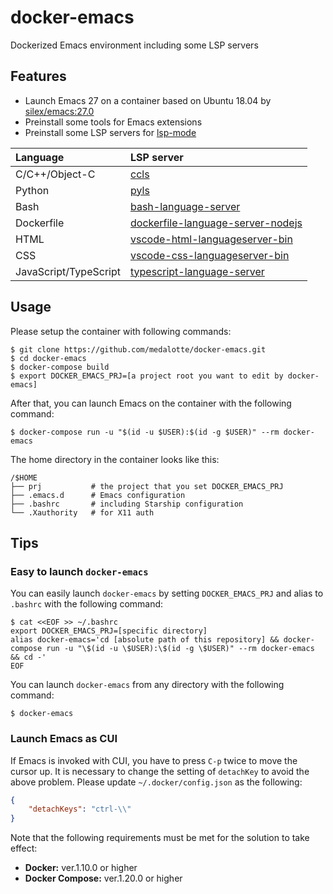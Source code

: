 # docker-emacs
Dockerized Emacs environment including some LSP servers

## Features
- Launch Emacs 27 on a container based on Ubuntu 18.04 by [silex/emacs:27.0](https://github.com/Silex/docker-emacs/blob/master/27.0/ubuntu/18.04/Dockerfile)
- Preinstall some tools for Emacs extensions
- Preinstall some LSP servers for [lsp-mode](https://github.com/emacs-lsp/lsp-mode)

| Language              | LSP server                                                                                             |
|:----------------------|:-------------------------------------------------------------------------------------------------------|
| C/C++/Object-C        | [ccls](https://github.com/MaskRay/ccls)                                                                |
| Python                | [pyls](https://github.com/palantir/python-language-server)                                             |
| Bash                  | [bash-language-server](https://github.com/bash-lsp/bash-language-server)                               |
| Dockerfile            | [dockerfile-language-server-nodejs](https://github.com/rcjsuen/dockerfile-language-server-nodejs)      |
| HTML                  | [vscode-html-languageserver-bin](https://github.com/vscode-langservers/vscode-html-languageserver-bin) |
| CSS                   | [vscode-css-languageserver-bin](https://github.com/vscode-langservers/vscode-css-languageserver-bin)   |
| JavaScript/TypeScript | [typescript-language-server](https://github.com/theia-ide/typescript-language-server)                  |

## Usage
Please setup the container with following commands:

```shell
$ git clone https://github.com/medalotte/docker-emacs.git
$ cd docker-emacs
$ docker-compose build
$ export DOCKER_EMACS_PRJ=[a project root you want to edit by docker-emacs]
```

After that, you can launch Emacs on the container with the following command:

```shell
$ docker-compose run -u "$(id -u $USER):$(id -g $USER)" --rm docker-emacs
```

The home directory in the container looks like this:

```shell
/$HOME
├── prj           # the project that you set DOCKER_EMACS_PRJ
├── .emacs.d      # Emacs configuration
├── .bashrc       # including Starship configuration
└── .Xauthority   # for X11 auth
```

## Tips
### Easy to launch `docker-emacs`
You can easily launch `docker-emacs` by setting `DOCKER_EMACS_PRJ` and alias to `.bashrc` with the following command:

```shell
$ cat <<EOF >> ~/.bashrc
export DOCKER_EMACS_PRJ=[specific directory]
alias docker-emacs='cd [absolute path of this repository] && docker-compose run -u "\$(id -u \$USER):\$(id -g \$USER)" --rm docker-emacs && cd -'
EOF
```

You can launch `docker-emacs` from any directory with the following command:

```shell
$ docker-emacs
```

### Launch Emacs as CUI
If Emacs is invoked with CUI, you have to press `C-p` twice to move the cursor up.
It is necessary to change the setting of `detachKey` to avoid the above problem.
Please update `~/.docker/config.json` as the following:

```json
{
    "detachKeys": "ctrl-\\"
}
```

Note that the following requirements must be met for the solution to take effect:

- **Docker:** ver.1.10.0 or higher
- **Docker Compose:** ver.1.20.0 or higher
